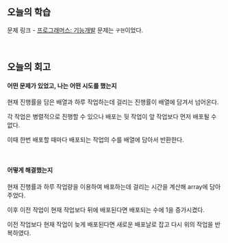 ## 오늘의 학습
문제 링크 - [프로그래머스: 기능개발](https://school.programmers.co.kr/learn/courses/30/lessons/42586?language=javascript)
문제는 `구현`이었다.

<br />

## 오늘의 회고
#### 어떤 문제가 있었고, 나는 어떤 시도를 했는지
현재 진행률을 담은 배열과 하루 작업하는데 걸리는 진행률이 배열에 담겨서 넘어온다.

각 작업은 병렬적으로 진행할 수 있으나 배포는 뒷 작업이 앞 작업보다 먼저 배포될 수 없다.

이때 한번 배포할 때마다 배포되는 작업의 수를 배열에 담아서 반환한다.

<br />

#### 어떻게 해결했는지
현재 진행률과 하루 작업량을 이용하여 배포하는데 걸리는 시간을 계산해 array에 담아주었다.

이후 이전 작업이 현재 작업보다 뒤에 배포된다면 배포되는 수에 1을 증가시켰다.

이전 작업보다 현재 작업이 늦게 배포된다면 새로운 배포날로 잡고 다시 위의 작업을 반복하였다.

<br />
